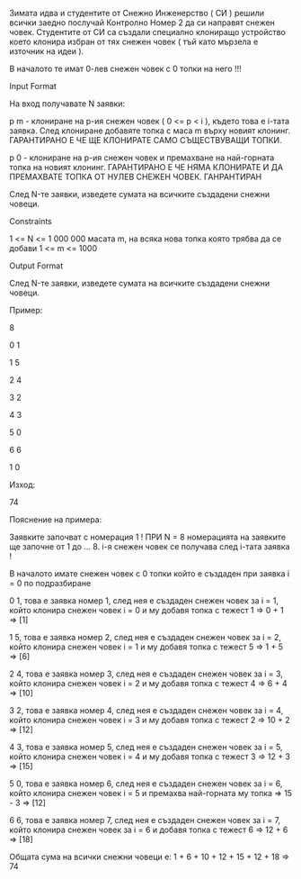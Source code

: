 Зимата идва и студентите от Снежно Инженерство ( СИ ) решили всички заедно послучай Контролно Номер 2 да си направят снежен човек. Студентите от СИ са създали специално клониращо устройство което клонира избран от тях снежен човек ( тъй като мързела е източник на идеи ).

В началото те имат 0-лев снежен човек с 0 топки на него !!!

Input Format

На вход получавате N заявки:

p m - клониране на p-ия снежен човек ( 0 <= p < i ), където това е i-тата заявка. След клониране добавяте топка с маса m върху новият клонинг. ГАРАНТИРАНО Е ЧЕ ЩЕ КЛОНИРАТЕ САМО СЪЩЕСТВУВАЩИ ТОПКИ.

p 0 - клониране на p-ия снежен човек и премахване на най-горната топка на новият клонинг. ГАРАНТИРАНО Е ЧЕ НЯМА КЛОНИРАТЕ И ДА ПРЕМАХВАТЕ ТОПКА ОТ НУЛЕВ СНЕЖЕН ЧОВЕК. ГАНРАНТИРАН

След N-те заявки, изведете сумата на всичките създадени снежни човеци.

Constraints

1 <= N <= 1 000 000 масата m, на всяка нова топка която трябва да се добави 1 <= m <= 1000

Output Format

След N-те заявки, изведете сумата на всичките създадени снежни човеци.

Пример:

8

0 1

1 5

2 4

3 2

4 3

5 0

6 6

1 0

Изход:

74

Пояснение на примера:

Заявките започват с номерация 1 ! ПРИ N = 8 номерацията на заявките ще започне от 1 до ... 8. i-я снежен човек се получава след i-тата заявка !

В началото имате снежен човек с 0 топки който е създаден при заявка i = 0 по подразбиране

0 1, това е заявка номер 1, след нея е създаден снежен човек за i = 1, който клонира снежен човек i = 0 и му добавя топка с тежест 1 => 0 + 1 => [1]

1 5, това е заявка номер 2, след нея е създаден снежен човек за i = 2, който клонира снежен човек i = 1 и му добавя топка с тежест 5 => 1 + 5 => [6]

2 4, това e заявка номер 3, след нея е създаден снежен човек за i = 3, който клонира снежен човек i = 2 и му добавя топка с тежест 4 => 6 + 4 => [10]

3 2, това е заявка номер 4, след нея е създаден снежен човек за i = 4, който клонира снежен човек i = 3 и му добавя топка с тежест 2 => 10 + 2 => [12]

4 3, това е заявка номер 5, след нея е създаден снежен човек за i = 5, който клонира снежен човек i = 4 и му добавя топка с тежест 3 => 12 + 3 => [15]

5 0, това е заявка номер 6, след нея е създаден снежен човек за i = 6, който клонира снежен човек i = 5 и премахва най-горната му топка => 15 - 3 => [12]

6 6, това е заявка номер 7, след нея е създаден снежен човек за i = 7, който клонира снежен човек за i = 6 и добавя топка с тежест 6 => 12 + 6 => [18]

Общата сума на всички снежни човеци е: 1 + 6 + 10 + 12 + 15 + 12 + 18 => 74
